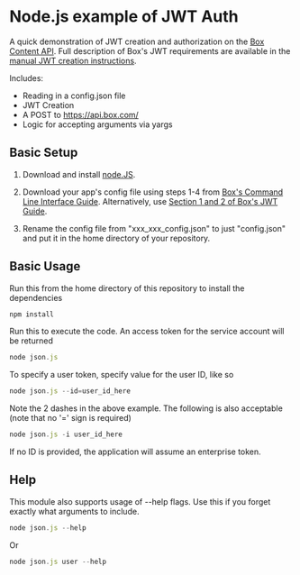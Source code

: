 Node.js example of JWT Auth
===================

A quick demonstration of JWT creation and authorization on the [Box Content API](https://developers.box.com/docs/).
Full description of Box's JWT requirements are available in the [manual JWT creation instructions](https://developer.box.com/v2.0/docs/construct-jwt-claim-manually).

Includes:

- Reading in a config.json file
- JWT Creation
- A POST to https://api.box.com/
- Logic for accepting arguments via yargs

Basic Setup
-----------

1. Download and install [node.JS](https://nodejs.org/en/).

1. Download your app's config file using steps 1-4 from [Box's Command Line Interface Guide](https://developer.box.com/v2.0/docs/box-cli#section-initial-setup). Alternatively, use [Section 1 and 2 of Box's JWT Guide](https://developer.box.com/v2.0/docs/authentication-with-jwt#section-1-generate-an-rsa-keypair-in-the-developer-console).

1. Rename the config file from "xxx_xxx_config.json" to just "config.json" and put it in the home directory of your repository.

Basic Usage
-----------

Run this from the home directory of this repository to install the dependencies
```js
npm install
```
Run this to execute the code. An access token for the service account will be returned
```js
node json.js
```
To specify a user token, specify value for the user ID, like so
```js
node json.js --id=user_id_here
```
Note the 2 dashes in the above example. The following is also acceptable (note that no '=' sign is required)
```js
node json.js -i user_id_here
```

If no ID is provided, the application will assume an enterprise token.

Help
-----------
This module also supports usage of --help flags. Use this if you forget exactly what arguments to include.

```js
node json.js --help
```
Or
```js
node json.js user --help
```
